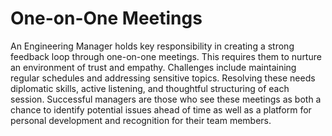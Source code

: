 # One-on-One Meetings

An Engineering Manager holds key responsibility in creating a strong feedback loop through one-on-one meetings. This requires them to nurture an environment of trust and empathy. Challenges include maintaining regular schedules and addressing sensitive topics. Resolving these needs diplomatic skills, active listening, and thoughtful structuring of each session. Successful managers are those who see these meetings as both a chance to identify potential issues ahead of time as well as a platform for personal development and recognition for their team members.